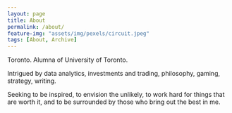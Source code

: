 ```yaml
---
layout: page
title: About
permalink: /about/
feature-img: "assets/img/pexels/circuit.jpeg"
tags: [About, Archive]
---
```



<p>
Toronto. Alumna of University of Toronto.

Intrigued by data analytics, investments and trading, philosophy, gaming, strategy, writing.

Seeking to be inspired, to envision the unlikely, to work hard for things that are worth it, and to be surrounded by those who bring out the best in me.

</p>
